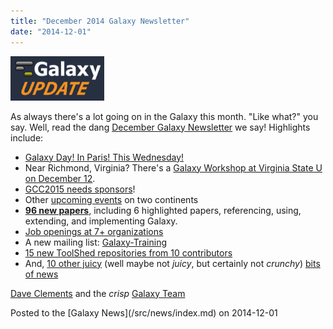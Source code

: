 ```yaml
---
title: "December 2014 Galaxy Newsletter"
date: "2014-12-01"
---
```


<div class='right'>
<a href='/src/galaxy-updates/2014-12/index.md'><img src="/src/images/logos/GalaxyUpdate200.png" alt="Galaxy Updates" width=150 /></a>
</div>

As always there's a lot going on in the Galaxy this month.  "Like what?" you say.  Well, read the dang [December Galaxy Newsletter](/src/galaxy-updates/2014-12/index.md) we say! Highlights include:

* [Galaxy Day! In Paris! This Wednesday!](/src/galaxy-updates/2014-12/index.md#galaxy-day-3-december-paris)
* Near Richmond, Virginia?  There's a [Galaxy Workshop at Virginia State U on December 12](/src/galaxy-updates/2014-12/index.md#intro-to-galaxy-workshop-dec-12-virginia-state-u).
* [GCC2015 needs sponsors](/src/galaxy-updates/2014-12/index.md#gcc2015-6-8-july-norwich-uk)!
* Other [upcoming events](/src/galaxy-updates/2014-12/index.md#other-events) on two continents
* **[96 new papers](/src/galaxy-updates/2014-12/index.md#new-papers)**, including 6 highlighted papers, referencing, using, extending, and implementing Galaxy.
* [Job openings at 7+ organizations](/src/galaxy-updates/2014-12/index.md#whos-hiring)
* A new mailing list: [Galaxy-Training](/src/galaxy-updates/2014-12/index.md#new-galaxy-training-mailing-list)
* [15 new ToolShed repositories from 10 contributors](/src/galaxy-updates/2014-12/index.md#toolshed-contributions)
* And, [10 other juicy](/src/galaxy-updates/2014-12/index.md#other-news) (well maybe not *juicy*, but certainly not *crunchy*) [bits of news](/src/galaxy-updates/2014-12/index.md#other-news)

[Dave Clements](/src/people/dave-clements/index.md) and the *crisp* [Galaxy Team](/src/galaxy-team/index.md)

<div class='newsItemFooter'>Posted to the [Galaxy News](/src/news/index.md) on 2014-12-01 </div>


